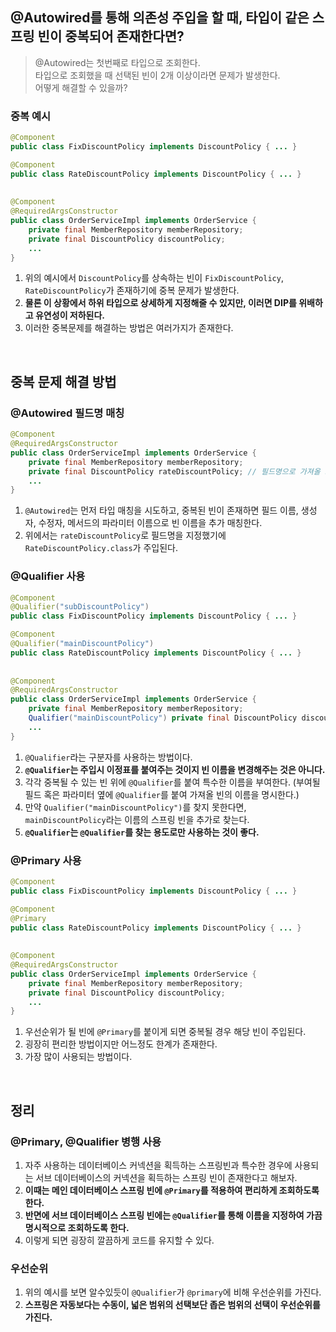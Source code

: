 ## @Autowired를 통해 의존성 주입을 할 때, 타입이 같은 스프링 빈이 중복되어 존재한다면? 
> @Autowired는 첫번째로 타입으로 조회한다. <br/>
> 타입으로 조회했을 때 선택된 빈이 2개 이상이라면 문제가 발생한다. <br/>
> 어떻게 해결할 수 있을까? 

### 중복 예시 
```java
@Component
public class FixDiscountPolicy implements DiscountPolicy { ... }

@Component
public class RateDiscountPolicy implements DiscountPolicy { ... } 
     
     
@Component
@RequiredArgsConstructor
public class OrderServiceImpl implements OrderService {
    private final MemberRepository memberRepository;
    private final DiscountPolicy discountPolicy;
    ...
}
```
1. 위의 예시에서 `DiscountPolicy`를 상속하는 빈이 `FixDiscountPolicy`, `RateDiscountPolicy`가 존재하기에 중복 문제가 발생한다. 
2. **물론 이 상황에서 하위 타입으로 상세하게 지정해줄 수 있지만, 이러면 DIP를 위배하고 유연성이 저하된다.** 
3. 이러한 중복문제를 해결하는 방법은 여러가지가 존재한다. 

<br/>

## 중복 문제 해결 방법 
### @Autowired 필드명 매칭 
```java
@Component
@RequiredArgsConstructor
public class OrderServiceImpl implements OrderService {
    private final MemberRepository memberRepository;
    private final DiscountPolicy rateDiscountPolicy; // 필드명으로 가져올 스프링 빈의 이름을 지정한다. 
    ...
}
```
1. `@Autowired`는 먼저 타입 매칭을 시도하고, 중복된 빈이 존재하면 필드 이름, 생성자, 수정자, 메서드의 파라미터 이름으로 빈 이름을 추가 매칭한다.
2. 위에서는 `rateDiscountPolicy`로 필드명을 지정했기에 `RateDiscountPolicy.class`가 주입된다. 

### @Qualifier 사용 
```java
@Component
@Qualifier("subDiscountPolicy")
public class FixDiscountPolicy implements DiscountPolicy { ... }

@Component
@Qualifier("mainDiscountPolicy")
public class RateDiscountPolicy implements DiscountPolicy { ... } 
     
     
@Component
@RequiredArgsConstructor
public class OrderServiceImpl implements OrderService {
    private final MemberRepository memberRepository;
    Qualifier("mainDiscountPolicy") private final DiscountPolicy discountPolicy;
    ...
}
```
1. `@Qualifier`라는 구분자를 사용하는 방법이다.
2. **`@Qualifier`는 주입시 이정표를 붙여주는 것이지 빈 이름을 변경해주는 것은 아니다.** 
3. 각각 중복될 수 있는 빈 위에 `@Qualifier`를 붙여 특수한 이름을 부여한다. (부여될 필드 혹은 파라미터 옆에 `@Qualifier`를 붙여 가져올 빈의 이름을 명시한다.) 
4. 만약 `Qualifier("mainDiscountPolicy")`를 찾지 못한다면, `mainDiscountPolicy`라는 이름의 스프링 빈을 추가로 찾는다.
5. **`@Qualifier`는 `@Qualifier`를 찾는 용도로만 사용하는 것이 좋다.** 

### @Primary 사용 
```java
@Component
public class FixDiscountPolicy implements DiscountPolicy { ... }

@Component
@Primary
public class RateDiscountPolicy implements DiscountPolicy { ... } 
     
     
@Component
@RequiredArgsConstructor
public class OrderServiceImpl implements OrderService {
    private final MemberRepository memberRepository;
    private final DiscountPolicy discountPolicy;
    ...
}
```
1. 우선순위가 될 빈에 `@Primary`를 붙이게 되면 중복될 경우 해당 빈이 주입된다. 
2. 굉장히 편리한 방법이지만 어느정도 한계가 존재한다. 
3. 가장 많이 사용되는 방법이다. 

<br/>

## 정리 
### @Primary, @Qualifier 병행 사용 
1. 자주 사용하는 데이터베이스 커넥션을 획득하는 스프링빈과 특수한 경우에 사용되는 서브 데이터베이스의 커넥션을 획득하는 스프링 빈이 존재한다고 해보자.
2. **이때는 메인 데이터베이스 스프링 빈에 `@Primary`를 적용하여 편리하게 조회하도록 한다.**
3. **반면에 서브 데이터베이스 스프링 빈에는 `@Qualifier`를 통해 이름을 지정하여 가끔 명시적으로 조회하도록 한다.** 
4. 이렇게 되면 굉장히 깔끔하게 코드를 유지할 수 있다.

### 우선순위 
1. 위의 예시를 보면 알수있듯이 `@Qualifier`가 `@primary`에 비해 우선순위를 가진다.
2. **스프링은 자동보다는 수동이, 넓은 범위의 선택보단 좁은 범위의 선택이 우선순위를 가진다.**
